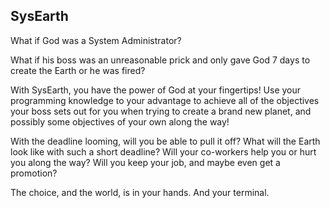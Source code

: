 ## SysEarth

What if God was a System Administrator?

What if his boss was an unreasonable prick and only gave God 7 days to create the Earth or he was fired?

With SysEarth, you have the power of God at your fingertips!  Use your programming knowledge to your advantage to achieve all of the objectives your boss sets out for you when trying to create a brand new planet, and possibly some objectives of your own along the way!

With the deadline looming, will you be able to pull it off?  What will the Earth look like with such a short deadline?  Will your co-workers help you or hurt you along the way?  Will you keep your job, and maybe even get a promotion?

The choice, and the world, is in your hands.  And your terminal.
